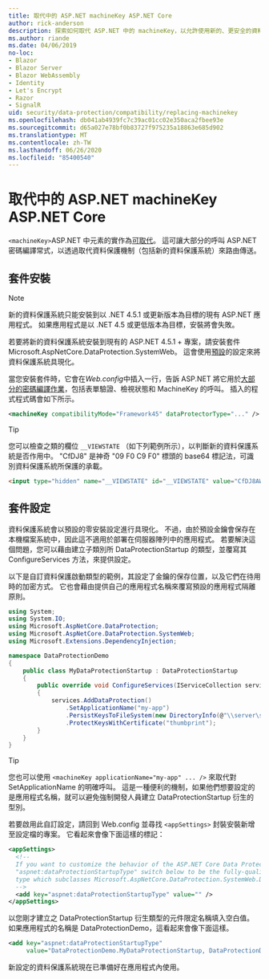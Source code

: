 ```yaml
---
title: 取代中的 ASP.NET machineKey ASP.NET Core
author: rick-anderson
description: 探索如何取代 ASP.NET 中的 machineKey，以允許使用新的、更安全的資料保護系統。
ms.author: riande
ms.date: 04/06/2019
no-loc:
- Blazor
- Blazor Server
- Blazor WebAssembly
- Identity
- Let's Encrypt
- Razor
- SignalR
uid: security/data-protection/compatibility/replacing-machinekey
ms.openlocfilehash: db041ab4939fc7c39ac01cc02e350aca2fbee93e
ms.sourcegitcommit: d65a027e78bf0b83727f975235a18863e685d902
ms.translationtype: MT
ms.contentlocale: zh-TW
ms.lasthandoff: 06/26/2020
ms.locfileid: "85400540"
---
```

# <a name="replace-the-aspnet-machinekey-in-aspnet-core"></a>取代中的 ASP.NET machineKey ASP.NET Core

<a name="compatibility-replacing-machinekey"></a>

`<machineKey>`ASP.NET 中元素的實作為[可取代](https://blogs.msdn.microsoft.com/webdev/2012/10/23/cryptographic-improvements-in-asp-net-4-5-pt-2/)。 這可讓大部分的呼叫 ASP.NET 密碼編譯常式，以透過取代資料保護機制（包括新的資料保護系統）來路由傳送。

## <a name="package-installation"></a>套件安裝

> [!NOTE]
> 新的資料保護系統只能安裝到以 .NET 4.5.1 或更新版本為目標的現有 ASP.NET 應用程式。 如果應用程式是以 .NET 4.5 或更低版本為目標，安裝將會失敗。

若要將新的資料保護系統安裝到現有的 ASP.NET 4.5.1 + 專案，請安裝套件 Microsoft.AspNetCore.DataProtection.SystemWeb。 這會使用[預設](xref:security/data-protection/configuration/default-settings)的設定來將資料保護系統具現化。

當您安裝套件時，它會在*Web.config*中插入一行，告訴 ASP.NET 將它用於[大部分的密碼編譯作業](https://blogs.msdn.microsoft.com/webdev/2012/10/23/cryptographic-improvements-in-asp-net-4-5-pt-2/)，包括表單驗證、檢視狀態和 MachineKey 的呼叫。 插入的程式程式碼會如下所示。

```xml
<machineKey compatibilityMode="Framework45" dataProtectorType="..." />
```

>[!TIP]
> 您可以檢查之類的欄位 `__VIEWSTATE` （如下列範例所示），以判斷新的資料保護系統是否作用中。 "CfDJ8" 是神奇 "09 F0 C9 F0" 標頭的 base64 標記法，可識別資料保護系統所保護的承載。

```html
<input type="hidden" name="__VIEWSTATE" id="__VIEWSTATE" value="CfDJ8AWPr2EQPTBGs3L2GCZOpk...">
```

## <a name="package-configuration"></a>套件設定

資料保護系統會以預設的零安裝設定進行具現化。 不過，由於預設金鑰會保存在本機檔案系統中，因此這不適用於部署在伺服器陣列中的應用程式。 若要解決這個問題，您可以藉由建立子類別所 DataProtectionStartup 的類型，並覆寫其 ConfigureServices 方法，來提供設定。

以下是自訂資料保護啟動類型的範例，其設定了金鑰的保存位置，以及它們在待用時的加密方式。 它也會藉由提供自己的應用程式名稱來覆寫預設的應用程式隔離原則。

```csharp
using System;
using System.IO;
using Microsoft.AspNetCore.DataProtection;
using Microsoft.AspNetCore.DataProtection.SystemWeb;
using Microsoft.Extensions.DependencyInjection;

namespace DataProtectionDemo
{
    public class MyDataProtectionStartup : DataProtectionStartup
    {
        public override void ConfigureServices(IServiceCollection services)
        {
            services.AddDataProtection()
                .SetApplicationName("my-app")
                .PersistKeysToFileSystem(new DirectoryInfo(@"\\server\share\myapp-keys\"))
                .ProtectKeysWithCertificate("thumbprint");
        }
    }
}
```

>[!TIP]
> 您也可以使用 `<machineKey applicationName="my-app" ... />` 來取代對 SetApplicationName 的明確呼叫。 這是一種便利的機制，如果他們想要設定的是應用程式名稱，就可以避免強制開發人員建立 DataProtectionStartup 衍生的型別。

若要啟用此自訂設定，請回到 Web.config 並尋找 `<appSettings>` 封裝安裝新增至設定檔的專案。 它看起來會像下面這樣的標記：

```xml
<appSettings>
  <!--
  If you want to customize the behavior of the ASP.NET Core Data Protection stack, set the
  "aspnet:dataProtectionStartupType" switch below to be the fully-qualified name of a
  type which subclasses Microsoft.AspNetCore.DataProtection.SystemWeb.DataProtectionStartup.
  -->
  <add key="aspnet:dataProtectionStartupType" value="" />
</appSettings>
```

以您剛才建立之 DataProtectionStartup 衍生類型的元件限定名稱填入空白值。 如果應用程式的名稱是 DataProtectionDemo，這看起來會像下面這樣。

```xml
<add key="aspnet:dataProtectionStartupType"
     value="DataProtectionDemo.MyDataProtectionStartup, DataProtectionDemo" />
```

新設定的資料保護系統現在已準備好在應用程式內使用。
